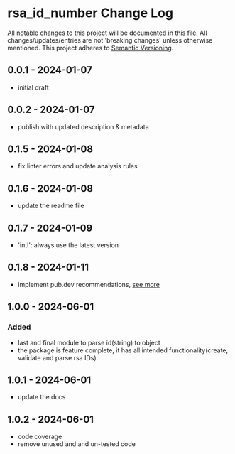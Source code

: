 # rsa_id_number Change Log

All notable changes to this project will be documented in this file. All changes/updates/entries are not 'breaking changes' unless otherwise mentioned.
This project adheres to [Semantic Versioning](https://semver.org/).

## 0.0.1 - 2024-01-07

- initial draft

## 0.0.2 - 2024-01-07

- publish with updated  description & metadata

## 0.1.5 - 2024-01-08

- fix linter errors and update analysis rules

## 0.1.6 - 2024-01-08

- update the readme file

## 0.1.7 - 2024-01-09

- 'intl': always use the latest version

## 0.1.8 - 2024-01-11

- implement pub.dev recommendations, [see more](https://github.com/makhosi6/rsa_id_number/pull/9)

## 1.0.0 - 2024-06-01

### Added
- last and final module to parse id(string) to object
- the package is feature complete, it has all intended functionality(create, validate and parse rsa IDs)

## 1.0.1 - 2024-06-01

- update the docs

## 1.0.2 - 2024-06-01

- code coverage
- remove unused and and un-tested code
